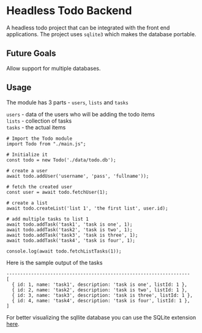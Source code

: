 # Headless Todo Backend

A headless todo project that can be integrated with the front end applications. The project uses `sqlite3` which makes the database portable.

## Future Goals

Allow support for multiple databases.

## Usage

The module has 3 parts - `users`, `lists` and `tasks`

`users` - data of the users who will be adding the todo items <br>
`lists` - collection of tasks <br>
`tasks` - the actual items <br>

```
# Import the Todo module
import Todo from "./main.js";

# Initialize it
const todo = new Todo('./data/todo.db');

# create a user
await todo.addUser('username', 'pass', 'fullname'));

# fetch the created user
const user = await todo.fetchUser(1);

# create a list
await todo.createList('list 1', 'the first list', user.id);

# add multiple tasks to list 1
await todo.addTask('task1', 'task is one', 1);
await todo.addTask('task2', 'task is two', 1);
await todo.addTask('task3', 'task is three', 1);
await todo.addTask('task4', 'task is four', 1);

console.log(await todo.fetchListTasks(1));
```

Here is the sample output of the tasks

```
-------------------------------------------------------------------
[
  { id: 1, name: 'task1', description: 'task is one', listId: 1 },
  { id: 2, name: 'task2', description: 'task is two', listId: 1 },
  { id: 3, name: 'task3', description: 'task is three', listId: 1 },
  { id: 4, name: 'task4', description: 'task is four', listId: 1 },
]
```

For better visualizing the sqllite database you can use the SQLite extension [here](https://marketplace.visualstudio.com/items?itemName=alexcvzz.vscode-sqlite).
